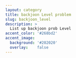 ```yaml
---
layout: category
title: backjoon Level problem
slug: backjoon_level
description: >
  List up backjoon prob Level
accent_color: '#268bd2'
accent_image:
  background: '#202020'
  overlay:    false
---
```


